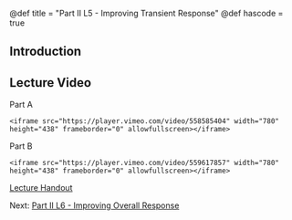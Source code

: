 @def title = "Part II L5 - Improving Transient Response"
@def hascode = true

## Introduction

## Lecture Video

Part A

~~~
<iframe src="https://player.vimeo.com/video/558585404" width="780" height="438" frameborder="0" allowfullscreen></iframe>
~~~  

Part B

~~~
<iframe src="https://player.vimeo.com/video/559617857" width="780" height="438" frameborder="0" allowfullscreen></iframe>
~~~  

[Lecture Handout](/part_ii/ME417_-_Controls_-_Part_II_Lecture_5_Improving_Transient_Response.pdf)

Next: [Part II L6 - Improving Overall Response](/part_ii/lecture6/)